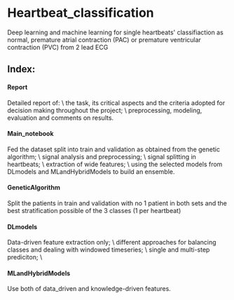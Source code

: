 # Heartbeat_classification
Deep learning and machine learning for single heartbeats' classifiaction as normal, premature atrial contraction (PAC) or premature ventricular contraction (PVC) from 2 lead ECG
## Index:
#### Report
Detailed report of: \\
the task, its critical aspects and the criteria adopted for decision making throughout the project; \\
preprocessing, modeling, evaluation and comments on results.
#### Main_notebook
Fed the dataset split into train and validation as obtained from the genetic algorithm; \\
signal analysis and preprocessing; \\
signal splitting in heartbeats; \\
extraction of wide features; \\
using the selected models from DLmodels and MLandHybridModels to build an ensemble.
#### GeneticAlgorithm
Split the patients in train and validation with no 1 patient in both sets and the best stratification possible of the 3 classes (1 per heartbeat)
#### DLmodels
Data-driven feature extraction only; \\
different approaches for balancing classes and dealing with windowed timeseries; \\
single and multi-step prediciton; \\
#### MLandHybridModels
Use both of data_driven and knowledge-driven features.
